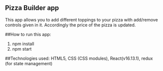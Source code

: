 ## Pizza Builder app
This app allows you to add different toppings to your pizza with add/remove controls given in it.
Accordingly the price of the pizza is updated.

##How to run this app:
1) npm install
2) npm start

##Technologies used:
HTML5, CSS (CSS modules), React(v16.13.1), redux (for state management)